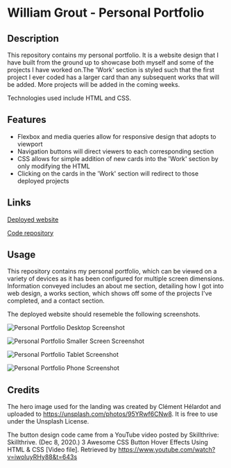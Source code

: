 # William Grout - Personal Portfolio

## Description
This repository contains my personal portfolio. It is a website design that I have built from the ground up to showcase both myself and some of the projects I have worked on.The 'Work' section is styled such that the first project I ever coded has a larger card than any subsequent works that will be added. More projects will be added in the coming weeks.

Technologies used include HTML and CSS.

## Features
* Flexbox and media queries allow for responsive design that adopts to viewport
* Navigation buttons will direct viewers to each corresponding section
* CSS allows for simple addition of new cards into the 'Work' section by only modifying the HTML
* Clicking on the cards in the 'Work' section will redirect to those deployed projects

## Links

[Deployed website](https://wgrout87.github.io/Personal-Portfolio/)

[Code repository](https://github.com/wgrout87/Personal-Portfolio)


## Usage
This repository contains my personal portfolio, which can be viewed on a variety of devices as it has been configured for multiple screen dimensions. Information conveyed includes an about me section, detailing how I got into web design, a works section, which shows off some of the projects I've completed, and a contact section.

The deployed website should resemeble the following screenshots.

![Personal Portfolio Desktop Screenshot](./assets/images/wgrout87.github.io_Personal-Portfolio_.png)

![Personal Portfolio Smaller Screen Screenshot](./assets/images/wgrout87.github.io_Personal-Portfolio_Smaller_Screens.png)

![Personal Portfolio Tablet Screenshot](./assets/images/wgrout87.github.io_Personal-Portfolio_Tablets.png)

![Personal Portfolio Phone Screenshot](./assets/images/wgrout87.github.io_Personal-Portfolio_Phones.png)

## Credits
The hero image used for the landing was created by Clément Hélardot and uploaded to https://unsplash.com/photos/95YRwf6CNw8. It is free to use under the Unsplash License.

The button design code came from a YouTube video posted by Skillthrive:
Skillthrive. (Dec 8, 2020.) 3 Awesome CSS Button Hover Effects Using HTML & CSS [Video file]. Retrieved by https://www.youtube.com/watch?v=iwoIuyRHy88&t=643s